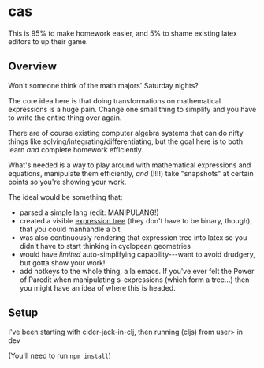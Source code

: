 # cas

This is 95% to make homework easier, and 5% to shame existing latex editors to up their game.

## Overview

Won't someone think of the math majors' Saturday nights?

The core idea here is that doing transformations on mathematical expressions is a huge pain.  Change one small thing to simplify and you have to write the entire thing over again.

There are of course existing computer algebra systems that can do nifty things like solving/integrating/differentiating, but the goal here is to both learn *and* complete homework efficiently.  

What's needed is a way to play around with mathematical expressions and equations, manipulate them efficiently, *and* (!!!!) take "snapshots" at certain points so you're showing your work.

The ideal would be something that:
  - parsed a simple lang (edit:  MANIPULANG!)
  - created a visible [expression tree](https://en.wikipedia.org/wiki/Binary_expression_tree) (they don't have to be binary, though), that you could manhandle a bit
  - was also continuously rendering that expression tree into latex so you didn't have to start thinking in cyclopean geometries
  - would have *limited* auto-simplifying capability---want to avoid drudgery, but gotta show your work!
  - add hotkeys to the whole thing, a la emacs.  If you've ever felt the Power of Paredit when manipulating s-expressions (which form a tree...) then you might have an idea of where this is headed.
  

  



## Setup


I've been starting with cider-jack-in-clj, then running (cljs) from user> in dev

(You'll need to run `npm install`)
